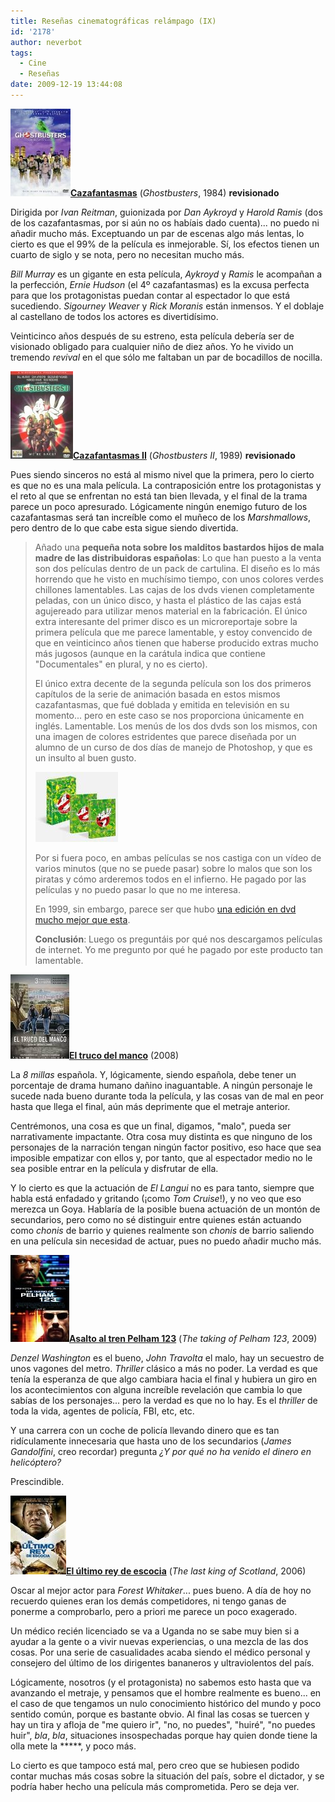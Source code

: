 ```yaml
---
title: Reseñas cinematográficas relámpago (IX)
id: '2178'
author: neverbot
tags:
  - Cine
  - Reseñas
date: 2009-12-19 13:44:08
---
```


**![200912191235.jpg](./resenas-cinematograficas-relampago-ix/200912191235.jpg)[Cazafantasmas](http://www.imdb.com/title/tt0087332/)** (_Ghostbusters_, 1984) **revisionado**

Dirigida por _Ivan Reitman_, guionizada por _Dan Aykroyd_ y _Harold Ramis_ (dos de los cazafantasmas, por si aún no os habíais dado cuenta)... no puedo ni añadir mucho más. Exceptuando un par de escenas algo más lentas, lo cierto es que el 99% de la película es inmejorable. Sí, los efectos tienen un cuarto de siglo y se nota, pero no necesitan mucho más.

_Bill Murray_ es un gigante en esta película, _Aykroyd_ y _Ramis_ le acompañan a la perfección, _Ernie Hudson_ (el 4º cazafantasmas) es la excusa perfecta para que los protagonistas puedan contar al espectador lo que está sucediendo. _Sigourney Weaver_ y _Rick Moranis_ están inmensos. Y el doblaje al castellano de todos los actores es divertidísimo.

Veinticinco años después de su estreno, esta película debería ser de visionado obligado para cualquier niño de diez años. Yo he vivido un tremendo _revival_ en el que sólo me faltaban un par de bocadillos de nocilla.

![200912191245.jpg](./resenas-cinematograficas-relampago-ix/200912191245.jpg)**[Cazafantasmas II](http://www.imdb.com/title/tt0097428/)** (_Ghostbusters II_, 1989) **revisionado**

Pues siendo sinceros no está al mismo nivel que la primera, pero lo cierto es que no es una mala película. La contraposición entre los protagonistas y el reto al que se enfrentan no está tan bien llevada, y el final de la trama parece un poco apresurado. Lógicamente ningún enemigo futuro de los cazafantasmas será tan increíble como el muñeco de los _Marshmallows_, pero dentro de lo que cabe esta sigue siendo divertida.

> Añado una **pequeña nota sobre los malditos bastardos hijos de mala madre de las distribuidoras españolas**: Lo que han puesto a la venta son dos películas dentro de un pack de cartulina. El diseño es lo más horrendo que he visto en muchísimo tiempo, con unos colores verdes chillones lamentables. Las cajas de los dvds vienen completamente peladas, con un único disco, y hasta el plástico de las cajas está agujereado para utilizar menos material en la fabricación. El único extra interesante del primer disco es un microreportaje sobre la primera película que me parece lamentable, y estoy convencido de que en veinticinco años tienen que haberse producido extras mucho más jugosos (aunque en la carátula indica que contiene "Documentales" en plural, y no es cierto).
> 
> El único extra decente de la segunda película son los dos primeros capítulos de la serie de animación basada en estos mismos cazafantasmas, que fué doblada y emitida en televisión en su momento... pero en este caso se nos proporciona únicamente en inglés. Lamentable. Los menús de los dos dvds son los mismos, con una imagen de colores estridentes que parece diseñada por un alumno de un curso de dos días de manejo de Photoshop, y que es un insulto al buen gusto.
> 
> ![200912191305.jpg](./resenas-cinematograficas-relampago-ix/200912191305.jpg)  
> 
> Por si fuera poco, en ambas películas se nos castiga con un vídeo de varios minutos (que no se puede pasar) sobre lo malos que son los piratas y cómo arderemos todos en el infierno. He pagado por las películas y no puedo pasar lo que no me interesa.
> 
> En 1999, sin embargo, parece ser que hubo [una edición en dvd mucho mejor que esta](http://www.zonadvd.com/modules.php?name=Reviews&rop=showcontent&id=464).
> 
> **Conclusión**: Luego os preguntáis por qué nos descargamos películas de internet. Yo me pregunto por qué he pagado por este producto tan lamentable.

![200912191308.jpg](./resenas-cinematograficas-relampago-ix/200912191308.jpg)**[El truco del manco](http://es.wikipedia.org/wiki/El_truco_del_manco)** (2008)

La _8 millas_ española. Y, lógicamente, siendo española, debe tener un porcentaje de drama humano dañino inaguantable. A ningún personaje le sucede nada bueno durante toda la película, y las cosas van de mal en peor hasta que llega el final, aún más deprimente que el metraje anterior.

Centrémonos, una cosa es que un final, digamos, "malo", pueda ser narrativamente impactante. Otra cosa muy distinta es que ninguno de los personajes de la narración tengan ningún factor positivo, eso hace que sea imposible empatizar con ellos y, por tanto, que al espectador medio no le sea posible entrar en la película y disfrutar de ella.

Y lo cierto es que la actuación de _El Langui_ no es para tanto, siempre que habla está enfadado y gritando (¡como _Tom Cruise_!), y no veo que eso merezca un Goya. Hablaría de la posible buena actuación de un montón de secundarios, pero como no sé distinguir entre quienes están actuando como _chonis_ de barrio y quienes realmente son _chonis_ de barrio saliendo en una película sin necesidad de actuar, pues no puedo añadir mucho más.

**![200912191328.jpg](./resenas-cinematograficas-relampago-ix/200912191328.jpg)[Asalto al tren Pelham 123](http://www.imdb.com/title/tt1111422/)** (_The taking of Pelham 123_, 2009)

_Denzel Washington_ es el bueno, _John Travolta_ el malo, hay un secuestro de unos vagones del metro. _Thriller_ clásico a más no poder. La verdad es que tenía la esperanza de que algo cambiara hacia el final y hubiera un giro en los acontecimientos con alguna increíble revelación que cambia lo que sabías de los personajes... pero la verdad es que no lo hay. Es el _thriller_ de toda la vida, agentes de policía, FBI, etc, etc.

Y una carrera con un coche de policía llevando dinero que es tan ridículamente innecesaria que hasta uno de los secundarios (_James Gandolfini_, creo recordar) pregunta _¿Y por qué no ha venido el dinero en helicóptero?_

Prescindible.

**![200912191332.jpg](./resenas-cinematograficas-relampago-ix/200912191332.jpg)[El último rey de escocia](http://www.imdb.com/title/tt0455590/)** (_The last king of Scotland_, 2006)

Oscar al mejor actor para _Forest Whitaker_... pues bueno. A día de hoy no recuerdo quienes eran los demás competidores, ni tengo ganas de ponerme a comprobarlo, pero a priori me parece un poco exagerado.

Un médico recién licenciado se va a Uganda no se sabe muy bien si a ayudar a la gente o a vivir nuevas experiencias, o una mezcla de las dos cosas. Por una serie de casualidades acaba siendo el médico personal y consejero del último de los dirigentes bananeros y ultraviolentos del país.

Lógicamente, nosotros (y el protagonista) no sabemos esto hasta que va avanzando el metraje, y pensamos que el hombre realmente es bueno... en el caso de que tengamos un nulo conocimiento histórico del mundo y poco sentido común, porque es bastante obvio. Al final las cosas se tuercen y hay un tira y afloja de "me quiero ir", "no, no puedes", "huiré", "no puedes huir", _bla_, _bla_, situaciones insospechadas porque hay quien donde tiene la olla mete la \*\*\*\*\*, y poco más.

Lo cierto es que tampoco está mal, pero creo que se hubiesen podido contar muchas más cosas sobre la situación del país, sobre el dictador, y se podría haber hecho una película más comprometida. Pero se deja ver.